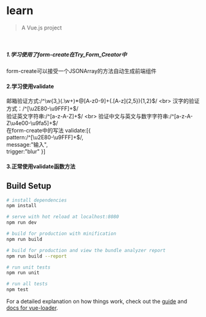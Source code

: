 # learn

> A Vue.js project
<br>

##### 1.学习使用了form-create在Try_Form_Creator中

form-create可以接受一个JSONArray的方法自动生成前端组件
<br>

#### 2.学习使用validate

邮箱验证方式:/^\w{3,}(\.\w+)*@[A-z0-9]+(\.[A-z]{2,5}){1,2}$/
<br>
汉字的验证方式：/^[\u2E80-\u9FFF]+$/
<br>
验证英文字符串:/^[a-z-A-Z]+$/
<br>
验证中文与英文与数字字符串:/^[a-z-A-Z\u4e00-\u9fa5]+$/
<br>
在form-create中的写法
validate:[{<br>
  pattern:/^[\u2E80-\u9FFF]+$/,<br>
  message:"输入",<br>
  trigger:"blur"
}]<br>

#### 3.正常使用validate函数方法

## Build Setup

``` bash
# install dependencies
npm install

# serve with hot reload at localhost:8080
npm run dev

# build for production with minification
npm run build

# build for production and view the bundle analyzer report
npm run build --report

# run unit tests
npm run unit

# run all tests
npm test
```

For a detailed explanation on how things work, check out the [guide](http://vuejs-templates.github.io/webpack/) and [docs for vue-loader](http://vuejs.github.io/vue-loader).
